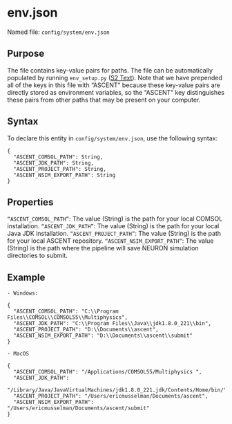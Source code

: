 
# env.json

Named file: `config/system/env.json`

## Purpose
The file contains key-value pairs for paths. The file can
  be automatically populated by running `env_setup.py` ([S2 Text](S2-Installation)). Note that we
  have prepended all of the keys in this file with “ASCENT” because
  these key-value pairs are directly stored as environment variables,
  so the “ASCENT” key distinguishes these pairs from other paths that
  may be present on your computer.

## Syntax
To declare this entity in `config/system/env.json`, use the
  following syntax:
  ```
  {
    "ASCENT_COMSOL_PATH": String,
    "ASCENT_JDK_PATH": String,
    "ASCENT_PROJECT_PATH": String,
    "ASCENT_NSIM_EXPORT_PATH": String
  }
  ```
## Properties

  `“ASCENT_COMSOL_PATH”`: The value (String) is the path for your local
  COMSOL installation.
  `“ASCENT_JDK_PATH”`: The value (String) is the path for your local Java
  JDK installation.
  `“ASCENT_PROJECT_PATH”`: The value (String) is the path for your local
  ASCENT repository.
  `“ASCENT_NSIM_EXPORT_PATH”`: The value (String) is the path where the
  pipeline will save NEURON simulation directories to submit.

## Example

  <!-- end list -->

    - Windows:
  ```
  {
    "ASCENT_COMSOL_PATH": "C:\\Program Files\\COMSOL\\COMSOL55\\Multiphysics",
    "ASCENT_JDK_PATH": "C:\\Program Files\\Java\\jdk1.8.0_221\\bin",
    "ASCENT_PROJECT_PATH": "D:\\Documents\\ascent",
    "ASCENT_NSIM_EXPORT_PATH": "D:\\Documents\\ascent\\submit"
  }
  ```
    - MacOS
  ```
  {
    "ASCENT_COMSOL_PATH": "/Applications/COMSOL55/Multiphysics ",
    "ASCENT_JDK_PATH":
    "/Library/Java/JavaVirtualMachines/jdk1.8.0_221.jdk/Contents/Home/bin/",
    "ASCENT_PROJECT_PATH": "/Users/ericmusselman/Documents/ascent",
    "ASCENT_NSIM_EXPORT_PATH": "/Users/ericmusselman/Documents/ascent/submit"
  }
  ```
